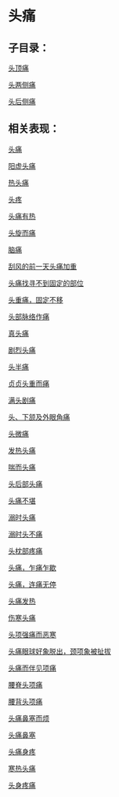 # 头痛## 子目录：[头顶痛](https://www.gmzyjc.com/read/biaoxian/cat_头顶痛.md)[头两侧痛](https://www.gmzyjc.com/read/biaoxian/cat_头两侧痛.md)[头后侧痛](https://www.gmzyjc.com/read/biaoxian/cat_头后侧痛.md)## 相关表现：[头痛](https://www.gmzyjc.com/search/result?wd=头痛)[阳虚头痛](https://www.gmzyjc.com/search/result?wd=阳虚头痛)[热头痛](https://www.gmzyjc.com/search/result?wd=热头痛)[头疼](https://www.gmzyjc.com/search/result?wd=头疼)[头痛有热](https://www.gmzyjc.com/search/result?wd=头痛有热)[头旋而痛](https://www.gmzyjc.com/search/result?wd=头旋而痛)[脑痛](https://www.gmzyjc.com/search/result?wd=脑痛)[刮风的前一天头痛加重	](https://www.gmzyjc.com/search/result?wd=刮风的前一天头痛加重	)[头痛找寻不到固定的部位](https://www.gmzyjc.com/search/result?wd=头痛找寻不到固定的部位)[头重痛，固定不移](https://www.gmzyjc.com/search/result?wd=头重痛，固定不移)[头部脉络作痛](https://www.gmzyjc.com/search/result?wd=头部脉络作痛)[真头痛](https://www.gmzyjc.com/search/result?wd=真头痛)[剧烈头痛](https://www.gmzyjc.com/search/result?wd=剧烈头痛)[头半痛](https://www.gmzyjc.com/search/result?wd=头半痛)[贞贞头重而痛](https://www.gmzyjc.com/search/result?wd=贞贞头重而痛)[满头剧痛](https://www.gmzyjc.com/search/result?wd=满头剧痛)[头、下颔及外眼角痛](https://www.gmzyjc.com/search/result?wd=头、下颔及外眼角痛)[头微痛](https://www.gmzyjc.com/search/result?wd=头微痛)[发热头痛](https://www.gmzyjc.com/search/result?wd=发热头痛)[喘而头痛](https://www.gmzyjc.com/search/result?wd=喘而头痛)[头后部头痛](https://www.gmzyjc.com/search/result?wd=头后部头痛)[头痛不堪](https://www.gmzyjc.com/search/result?wd=头痛不堪)[溺时头痛](https://www.gmzyjc.com/search/result?wd=溺时头痛)[溺时头不痛](https://www.gmzyjc.com/search/result?wd=溺时头不痛)[头枕部疼痛](https://www.gmzyjc.com/search/result?wd=头枕部疼痛)[头痛，乍痛乍歇](https://www.gmzyjc.com/search/result?wd=头痛，乍痛乍歇)[头痛，连痛无停](https://www.gmzyjc.com/search/result?wd=头痛，连痛无停)[头痛发热](https://www.gmzyjc.com/search/result?wd=头痛发热)[伤寒头痛](https://www.gmzyjc.com/search/result?wd=伤寒头痛)[头项强痛而恶寒](https://www.gmzyjc.com/search/result?wd=头项强痛而恶寒)[头痛眼球好象脱出，颈项象被扯拔](https://www.gmzyjc.com/search/result?wd=头痛眼球好象脱出，颈项象被扯拔)[头痛而伴见项痛](https://www.gmzyjc.com/search/result?wd=头痛而伴见项痛)[腰脊头项痛](https://www.gmzyjc.com/search/result?wd=腰脊头项痛)[腰背头项痛](https://www.gmzyjc.com/search/result?wd=腰背头项痛)[头痛鼻塞而烦](https://www.gmzyjc.com/search/result?wd=头痛鼻塞而烦)[头痛鼻塞](https://www.gmzyjc.com/search/result?wd=头痛鼻塞)[头痛身疼](https://www.gmzyjc.com/search/result?wd=头痛身疼)[寒热头痛](https://www.gmzyjc.com/search/result?wd=寒热头痛)[头身疼痛](https://www.gmzyjc.com/search/result?wd=头身疼痛)